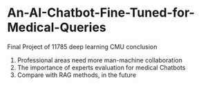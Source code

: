 # An-AI-Chatbot-Fine-Tuned-for-Medical-Queries
Final Project of 11785 deep learning CMU
conclusion

1. Professional areas need more man-machine collaboration
2. The importance of experts evaluation for medical Chatbots
3. Compare with RAG methods, in the future
